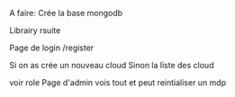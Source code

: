 A faire:
Crée la base mongodb

Librairy rsuite

Page de login /register

Si on as crée un nouveau cloud
Sinon la liste des cloud

voir role
Page d'admin vois tout et peut reintialiser un mdp